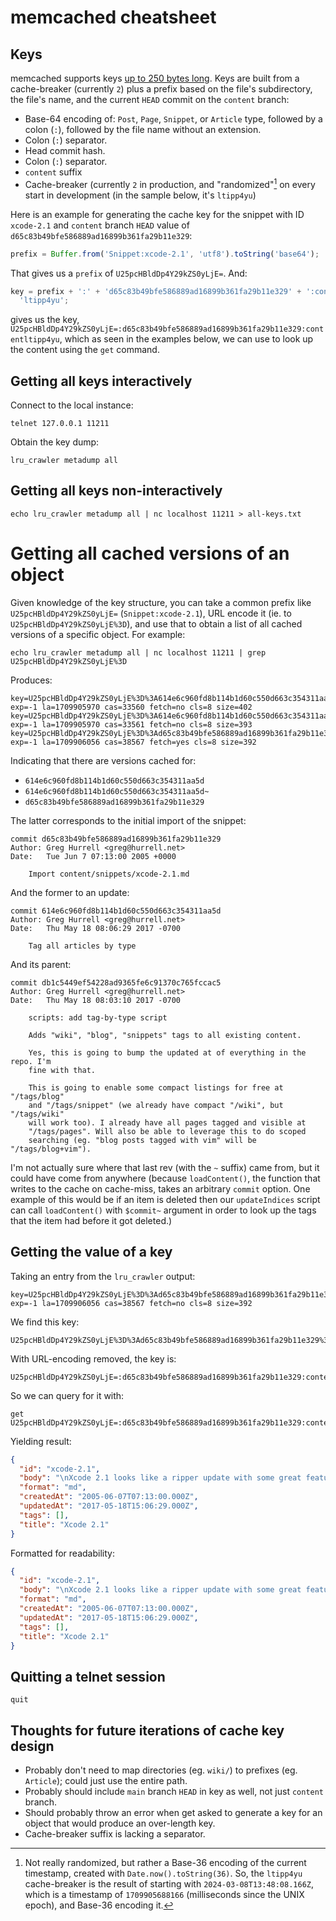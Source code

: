 # memcached cheatsheet

## Keys

memcached supports keys [up to 250 bytes long](https://github.com/memcached/memcached/blob/1b3b8555734f9b7b8d979924c7f8d6cf82194ba8/memcached.h#L70). Keys are built from a cache-breaker (currently `2`) plus a prefix based on the file's subdirectory, the file's name, and the current `HEAD` commit on the `content` branch:

- Base-64 encoding of: `Post`, `Page`, `Snippet`, or `Article` type, followed by a colon (`:`), followed by the file name without an extension.
- Colon (`:`) separator.
- Head commit hash.
- Colon (`:`) separator.
- `content` suffix
- Cache-breaker (currently `2` in production, and "randomized"[^randomized] on every start in development (in the sample below, it's `ltipp4yu`)

[^randomized]: Not really randomized, but rather a Base-36 encoding of the current timestamp, created with `Date.now().toString(36)`. So, the `ltipp4yu` cache-breaker is the result of starting with `2024-03-08T13:48:08.166Z`, which is a timestamp of `1709905688166` (milliseconds since the UNIX epoch), and Base-36 encoding it.

Here is an example for generating the cache key for the snippet with ID `xcode-2.1` and `content` branch `HEAD` value of `d65c83b49bfe586889ad16899b361fa29b11e329`:

```js
prefix = Buffer.from('Snippet:xcode-2.1', 'utf8').toString('base64');
```

That gives us a `prefix` of `U25pcHBldDp4Y29kZS0yLjE=`. And:

```js
key = prefix + ':' + 'd65c83b49bfe586889ad16899b361fa29b11e329' + ':content' +
  'ltipp4yu';
```

gives us the key, `U25pcHBldDp4Y29kZS0yLjE=:d65c83b49bfe586889ad16899b361fa29b11e329:contentltipp4yu`, which as seen in the examples below, we can use to look up the content using the `get` command.

## Getting all keys interactively

Connect to the local instance:

```
telnet 127.0.0.1 11211
```

Obtain the key dump:

```
lru_crawler metadump all
```

## Getting all keys non-interactively

```
echo lru_crawler metadump all | nc localhost 11211 > all-keys.txt
```

# Getting all cached versions of an object

Given knowledge of the key structure, you can take a common prefix like `U25pcHBldDp4Y29kZS0yLjE=` (`Snippet:xcode-2.1`), URL encode it (ie. to `U25pcHBldDp4Y29kZS0yLjE%3D`), and use that to obtain a list of all cached versions of a specific object. For example:

```
echo lru_crawler metadump all | nc localhost 11211 | grep U25pcHBldDp4Y29kZS0yLjE%3D
```

Produces:

```
key=U25pcHBldDp4Y29kZS0yLjE%3D%3A614e6c960fd8b114b1d60c550d663c354311aa5d%3Acontentltipp4yu exp=-1 la=1709905970 cas=33560 fetch=no cls=8 size=402
key=U25pcHBldDp4Y29kZS0yLjE%3D%3A614e6c960fd8b114b1d60c550d663c354311aa5d~%3Acontentltipp4yu exp=-1 la=1709905970 cas=33561 fetch=no cls=8 size=393
key=U25pcHBldDp4Y29kZS0yLjE%3D%3Ad65c83b49bfe586889ad16899b361fa29b11e329%3Acontentltipp4yu exp=-1 la=1709906056 cas=38567 fetch=yes cls=8 size=392
```

Indicating that there are versions cached for:

- `614e6c960fd8b114b1d60c550d663c354311aa5d`
- `614e6c960fd8b114b1d60c550d663c354311aa5d~`
- `d65c83b49bfe586889ad16899b361fa29b11e329`

The latter corresponds to the initial import of the snippet:

```
commit d65c83b49bfe586889ad16899b361fa29b11e329
Author: Greg Hurrell <greg@hurrell.net>
Date:   Tue Jun 7 07:13:00 2005 +0000

    Import content/snippets/xcode-2.1.md
```

And the former to an update:

```
commit 614e6c960fd8b114b1d60c550d663c354311aa5d
Author: Greg Hurrell <greg@hurrell.net>
Date:   Thu May 18 08:06:29 2017 -0700

    Tag all articles by type
```

And its parent:

```
commit db1c5449ef54228ad9365fe6c91370c765fccac5
Author: Greg Hurrell <greg@hurrell.net>
Date:   Thu May 18 08:03:10 2017 -0700

    scripts: add tag-by-type script

    Adds "wiki", "blog", "snippets" tags to all existing content.

    Yes, this is going to bump the updated at of everything in the repo. I'm
    fine with that.

    This is going to enable some compact listings for free at "/tags/blog"
    and "/tags/snippet" (we already have compact "/wiki", but "/tags/wiki"
    will work too). I already have all pages tagged and visible at
    "/tags/pages". Will also be able to leverage this to do scoped
    searching (eg. "blog posts tagged with vim" will be "/tags/blog+vim").
```

I'm not actually sure where that last rev (with the `~` suffix) came from, but it could have come from anywhere (because `loadContent()`, the function that writes to the cache on cache-miss, takes an arbitrary `commit` option. One example of this would be if an item is deleted then our `updateIndices` script can call `loadContent()` with `$commit~` argument in order to look up the tags that the item had before it got deleted.)

## Getting the value of a key

Taking an entry from the `lru_crawler` output:

```
key=U25pcHBldDp4Y29kZS0yLjE%3D%3Ad65c83b49bfe586889ad16899b361fa29b11e329%3Acontentltipp4yu exp=-1 la=1709906056 cas=38567 fetch=no cls=8 size=392
```

We find this key:

```
U25pcHBldDp4Y29kZS0yLjE%3D%3Ad65c83b49bfe586889ad16899b361fa29b11e329%3Acontentltipp4yu
```

With URL-encoding removed, the key is:

```
U25pcHBldDp4Y29kZS0yLjE=:d65c83b49bfe586889ad16899b361fa29b11e329:contentltipp4yu
```

So we can query for it with:

```
get U25pcHBldDp4Y29kZS0yLjE=:d65c83b49bfe586889ad16899b361fa29b11e329:contentltipp4yu
```

Yielding result:

```json
{
  "id": "xcode-2.1",
  "body": "\nXcode 2.1 looks like a ripper update with some great features. Can't wait to start using it...\n",
  "format": "md",
  "createdAt": "2005-06-07T07:13:00.000Z",
  "updatedAt": "2017-05-18T15:06:29.000Z",
  "tags": [],
  "title": "Xcode 2.1"
}
```

Formatted for readability:

```json
{
  "id": "xcode-2.1",
  "body": "\nXcode 2.1 looks like a ripper update with some great features. Can't wait to start using it...\n",
  "format": "md",
  "createdAt": "2005-06-07T07:13:00.000Z",
  "updatedAt": "2017-05-18T15:06:29.000Z",
  "tags": [],
  "title": "Xcode 2.1"
}
```

## Quitting a telnet session

```
quit
```

## Thoughts for future iterations of cache key design

- Probably don't need to map directories (eg. `wiki/`) to prefixes (eg. `Article`); could just use the entire path.
- Probably should include `main` branch `HEAD` in key as well, not just `content` branch.
- Should probably throw an error when get asked to generate a key for an object that would produce an over-length key.
- Cache-breaker suffix is lacking a separator.
